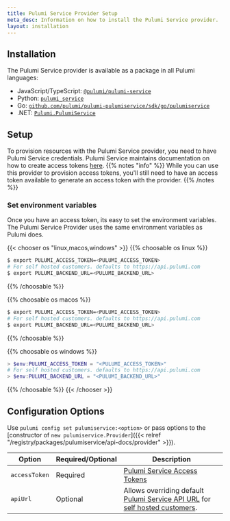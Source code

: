 ```yaml
---
title: Pulumi Service Provider Setup
meta_desc: Information on how to install the Pulumi Service provider.
layout: installation
---
```


## Installation

The Pulumi Service provider is available as a package in all Pulumi languages:

* JavaScript/TypeScript: [`@pulumi/pulumi-service`](https://www.npmjs.com/package/@pulumi/pulumi-service)
* Python: [`pulumi_service`](https://pypi.org/project/pulumi-service/)
* Go: [`github.com/pulumi/pulumi-pulumiservice/sdk/go/pulumiservice`](https://pkg.go.dev/github.com/pulumi/pulumi-pulumiservice/sdk/go/pulumiservice)
* .NET: [`Pulumi.PulumiService`](https://www.nuget.org/packages/Pulumi.PulumiService)

## Setup

To provision resources with the Pulumi Service provider, you need to have Pulumi Service credentials. Pulumi Service maintains documentation on how to create access tokens [here](https://www.pulumi.com/docs/intro/pulumi-service/accounts/#access-tokens). 
{{% notes "info" %}}
While you can use this provider to provision access tokens, you'll still need to have an access token available to generate an access token with the provider.
{{% /notes %}}

### Set environment variables

Once you have an access token, its easy to set the environment variables. The Pulumi Service Provider uses the same environment variables as Pulumi does.

{{< chooser os "linux,macos,windows" >}}
{{% choosable os linux %}}

```bash
$ export PULUMI_ACCESS_TOKEN=<PULUMI_ACCESS_TOKEN>
# For self hosted customers. defaults to https://api.pulumi.com
$ export PULUMI_BACKEND_URL=<PULUMI_BACKEND_URL>
```

{{% /choosable %}}

{{% choosable os macos %}}

```bash
$ export PULUMI_ACCESS_TOKEN=<PULUMI_ACCESS_TOKEN>
# For self hosted customers. defaults to https://api.pulumi.com
$ export PULUMI_BACKEND_URL=<PULUMI_BACKEND_URL>
```

{{% /choosable %}}

{{% choosable os windows %}}

```powershell
> $env:PULUMI_ACCESS_TOKEN = "<PULUMI_ACCESS_TOKEN>"
# For self hosted customers. defaults to https://api.pulumi.com
> $env:PULUMI_BACKEND_URL = "<PULUMI_BACKEND_URL>"
```

{{% /choosable %}}
{{< /chooser >}}

## Configuration Options

Use `pulumi config set pulumiservice:<option>` or pass options to the [constructor of `new pulumiservice.Provider`]({{< relref "/registry/packages/pulumiservice/api-docs/provider" >}}).

| Option | Required/Optional | Description |
|-----|------|----|
| `accessToken`| Required | [Pulumi Service Access Tokens](https://www.pulumi.com/docs/intro/pulumi-service/accounts/#access-tokens) |
| `apiUrl`| Optional | Allows overriding default [Pulumi Service API URL](https://www.pulumi.com/docs/reference/service-rest-api) for [self hosted customers](https://www.pulumi.com/docs/guides/self-hosted/).
